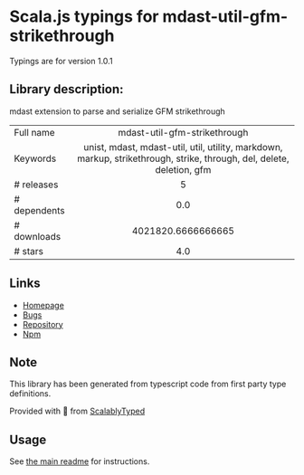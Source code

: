 
# Scala.js typings for mdast-util-gfm-strikethrough

Typings are for version 1.0.1

## Library description:
mdast extension to parse and serialize GFM strikethrough

|                    |                 |
| ------------------ | :-------------: |
| Full name          | mdast-util-gfm-strikethrough |
| Keywords           | unist, mdast, mdast-util, util, utility, markdown, markup, strikethrough, strike, through, del, delete, deletion, gfm |
| # releases         | 5 |
| # dependents       | 0.0 |
| # downloads        | 4021820.6666666665 |
| # stars            | 4.0 |

## Links
- [Homepage](https://github.com/syntax-tree/mdast-util-gfm-strikethrough#readme)
- [Bugs](https://github.com/syntax-tree/mdast-util-gfm-strikethrough/issues)
- [Repository](https://github.com/syntax-tree/mdast-util-gfm-strikethrough)
- [Npm](https://www.npmjs.com/package/mdast-util-gfm-strikethrough)
    


## Note
This library has been generated from typescript code from first party type definitions.

Provided with :purple_heart: from [ScalablyTyped](https://github.com/oyvindberg/ScalablyTyped)

## Usage
See [the main readme](../../readme.md) for instructions.


